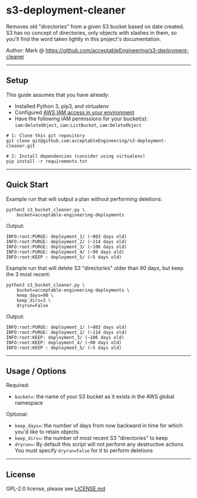 # s3-deployment-cleaner
Removes old "directories" from a given S3 bucket based on date created. S3 has no concept of
directories, only objects with slashes in them, so you'll find the word taken lightly in this
project's documentation.

Author: Mark @ https://github.com/acceptableEngineering/s3-deployment-cleaner

---

## Setup
This guide assumes that you have already:
- Installed Python 3, pip3, and virtualenv
- Configured [AWS IAM access in your environment](https://docs.aws.amazon.com/cli/latest/userguide/cli-configure-files.html)
- Have the following IAM permissions for your bucket(s): `iam:DeleteObject`, `iam:ListBucket`, `iam:DeleteObject`

```
# 1: Clone this git repository
git clone git@github.com:acceptableEngineering/s3-deployment-cleaner.git

# 2: Install dependencies (consider using virtualenv)
pip install -r requirements.txt
```
---

## Quick Start
Example run that will output a plan without performing deletions:
```
python3 s3_bucket_cleaner.py \
    bucket=acceptable-engineering-deployments
```
Output:
```
INFO:root:PURGE: deployment_1/ (~803 days old)
INFO:root:PURGE: deployment_2/ (~114 days old)
INFO:root:PURGE: deployment_3/ (~106 days old)
INFO:root:PURGE: deployment_4/ (~90 days old)
INFO:root:KEEP : deployment_5/ (~5 days old)
```

Example run that will delete S3 "directories" older than 90 days, but keep the 3 most recent:
```
python3 s3_bucket_cleaner.py \
    bucket=acceptable-engineering-deployments \
    keep_days=90 \
    keep_dirs=3 \
    dryrun=False
```
Output:
```
INFO:root:PURGE: deployment_1/ (~803 days old)
INFO:root:PURGE: deployment_2/ (~114 days old)
INFO:root:KEEP: deployment_3/ (~106 days old)
INFO:root:KEEP: deployment_4/ (~90 days old)
INFO:root:KEEP : deployment_5/ (~5 days old)
```

---

## Usage / Options
Required:
- `bucket=`: the name of your S3 bucket as it exists in the AWS global namespace

Optional:
- `keep_days=`: the number of days from now backward in time for which you'd like to retain objects
- `keep_dirs=`: the number of most recent S3 "directories" to keep
- `dryrun=`: By default this script will not perform any destructive actions. You must specify `dryrun=False` for it to perform deletions

---

## License
GPL-2.0 license, please see [LICENSE.md](https://github.com/acceptableEngineering/s3-deployment-cleaner/blob/main/LICENSE.md)
